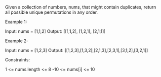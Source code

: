 Given a collection of numbers, nums, that might contain duplicates, return all possible unique permutations in any order.

 

Example 1:

Input: nums = [1,1,2]
Output:
[[1,1,2],
 [1,2,1],
 [2,1,1]]
 
Example 2:

Input: nums = [1,2,3]
Output: [[1,2,3],[1,3,2],[2,1,3],[2,3,1],[3,1,2],[3,2,1]]
 

Constraints:

1 <= nums.length <= 8
-10 <= nums[i] <= 10